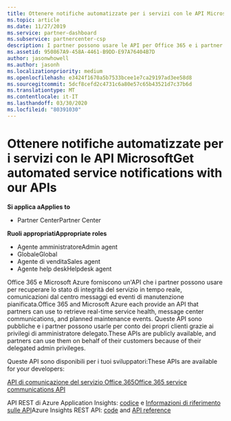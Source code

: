 ```yaml
---
title: Ottenere notifiche automatizzate per i servizi con le API Microsoft
ms.topic: article
ms.date: 11/27/2019
ms.service: partner-dashboard
ms.subservice: partnercenter-csp
description: I partner possono usare le API per Office 365 e i partner Microsoft Azure per l'integrità dei servizi in tempo reale, le comunicazioni del centro messaggi e gli eventi di manutenzione pianificata.
ms.assetid: 950867A9-458A-4461-B9DD-E97A76404B7D
author: jasonwhowell
ms.author: jasonh
ms.localizationpriority: medium
ms.openlocfilehash: e3424f1670a5b7533bcee1e7ca29197ad3ee58d8
ms.sourcegitcommit: 5dcf8cefd2c4731c6a80e57c65b43521d7c37b6d
ms.translationtype: MT
ms.contentlocale: it-IT
ms.lasthandoff: 03/30/2020
ms.locfileid: "80391030"
---
```

# <a name="get-automated-service-notifications-with-our-apis"></a><span data-ttu-id="8cc2f-103">Ottenere notifiche automatizzate per i servizi con le API Microsoft</span><span class="sxs-lookup"><span data-stu-id="8cc2f-103">Get automated service notifications with our APIs</span></span>

<span data-ttu-id="8cc2f-104">**Si applica a**</span><span class="sxs-lookup"><span data-stu-id="8cc2f-104">**Applies to**</span></span>

-  <span data-ttu-id="8cc2f-105">Partner Center</span><span class="sxs-lookup"><span data-stu-id="8cc2f-105">Partner Center</span></span>

<span data-ttu-id="8cc2f-106">**Ruoli appropriati**</span><span class="sxs-lookup"><span data-stu-id="8cc2f-106">**Appropriate roles**</span></span>

- <span data-ttu-id="8cc2f-107">Agente amministratore</span><span class="sxs-lookup"><span data-stu-id="8cc2f-107">Admin agent</span></span>
- <span data-ttu-id="8cc2f-108">Globale</span><span class="sxs-lookup"><span data-stu-id="8cc2f-108">Global</span></span> 
- <span data-ttu-id="8cc2f-109">Agente di vendita</span><span class="sxs-lookup"><span data-stu-id="8cc2f-109">Sales agent</span></span>
- <span data-ttu-id="8cc2f-110">Agente help desk</span><span class="sxs-lookup"><span data-stu-id="8cc2f-110">Helpdesk agent</span></span>

<span data-ttu-id="8cc2f-111">Office 365 e Microsoft Azure forniscono un'API che i partner possono usare per recuperare lo stato di integrità del servizio in tempo reale, comunicazioni dal centro messaggi ed eventi di manutenzione pianificata.</span><span class="sxs-lookup"><span data-stu-id="8cc2f-111">Office 365 and Microsoft Azure each provide an API that partners can use to retrieve real-time service health, message center communications, and planned maintenance events.</span></span> <span data-ttu-id="8cc2f-112">Queste API sono pubbliche e i partner possono usarle per conto dei propri clienti grazie ai privilegi di amministratore delegato.</span><span class="sxs-lookup"><span data-stu-id="8cc2f-112">These APIs are publicly available, and partners can use them on behalf of their customers because of their delegated admin privileges.</span></span>

<span data-ttu-id="8cc2f-113">Queste API sono disponibili per i tuoi sviluppatori:</span><span class="sxs-lookup"><span data-stu-id="8cc2f-113">These APIs are available for your developers:</span></span>

[<span data-ttu-id="8cc2f-114">API di comunicazione del servizio Office 365</span><span class="sxs-lookup"><span data-stu-id="8cc2f-114">Office 365 service communications API</span></span>](https://go.microsoft.com/fwlink/p/?LinkId=616899)

<span data-ttu-id="8cc2f-115">API REST di Azure Application Insights: [codice](https://go.microsoft.com/fwlink/p/?LinkId=617299) e [Informazioni di riferimento sulle API](https://go.microsoft.com/fwlink/p/?LinkId=617300)</span><span class="sxs-lookup"><span data-stu-id="8cc2f-115">Azure Insights REST API: [code](https://go.microsoft.com/fwlink/p/?LinkId=617299) and [API reference](https://go.microsoft.com/fwlink/p/?LinkId=617300)</span></span>

 

 



